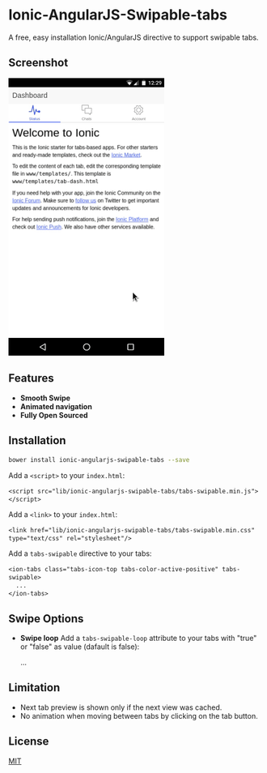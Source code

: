 # Ionic-AngularJS-Swipable-tabs


A free, easy installation Ionic/AngularJS directive to support swipable tabs.


## Screenshot

![alt text](https://github.com/SouhailBS/Ionic-AngularJS-Swipable-tabs/blob/master/screenshot.gif)

## Features

- **Smooth Swipe**
-  **Animated navigation**
- **Fully Open Sourced**

## Installation

```bash
bower install ionic-angularjs-swipable-tabs --save
```
Add a `<script>` to your `index.html`:

    <script src="lib/ionic-angularjs-swipable-tabs/tabs-swipable.min.js"></script>
Add a `<link>` to your `index.html`:

    <link href="lib/ionic-angularjs-swipable-tabs/tabs-swipable.min.css" type="text/css" rel="stylesheet"/>

Add a `tabs-swipable`  directive to your tabs:

    <ion-tabs class="tabs-icon-top tabs-color-active-positive" tabs-swipable>
      ...
    </ion-tabs>
    
## Swipe Options
- **Swipe loop**
Add a `tabs-swipable-loop`  attribute to your tabs with "true" or "false" as value (dafault is false):

    <ion-tabs class="tabs-icon-top tabs-color-active-positive" tabs-swipable-loop="true|false">
      ...
    </ion-tabs>

## Limitation
- Next tab preview is shown only if the next view was cached.
-  No animation when moving between tabs by clicking on the tab button.

## License

[MIT](https://github.com/SouhailBS/Ionic-AngularJS-Swipable-tabs/blob/master/LICENSE)
